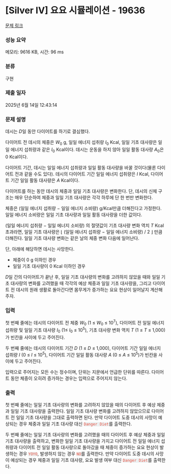 # [Silver IV] 요요 시뮬레이션 - 19636 

[문제 링크](https://www.acmicpc.net/problem/19636) 

### 성능 요약

메모리: 9616 KB, 시간: 96 ms

### 분류

구현

### 제출 일자

2025년 6월 14일 12:43:14

### 문제 설명

<p>데시는 <em>D</em>일 동안 다이어트를 하기로 결심했다.</p>

<p>다이어트 전 데시의 체중은<em> W</em><sub>0</sub> g, 일일 에너지 섭취량 <em>I</em><sub>0</sub> Kcal, 일일 기초 대사량은 일일 에너지 섭취량과 같은<em> I</em><sub>0</sub> Kcal이다. 데시는 운동을 하지 않아 일일 활동 대사량 <em>A</em><sub>0</sub>은 0 Kcal이다.</p>

<p>다이어트 기간, 데시는 일일 에너지 섭취량과 일일 활동 대사량을 바꿀 것이다(물론 다이어트 전과 같을 수도 있다). 데시의 다이어트 기간 일일 에너지 섭취량은 <em>I</em> Kcal, 다이어트 기간 일일 활동 대사량은 <em>A</em> Kcal이다.</p>

<p>다이어트를 하는 동안 데시의 체중과 일일 기초 대사량은 변화한다. 단, 데시의 신체 구조는 매우 단순하여 체중과 일일 기초 대사량은 각각 하루에 단 한 번만 변화한다.</p>

<p>체중은 (일일 에너지 섭취량 − 일일 에너지 소비량) g/Kcal만큼 더해진다고 가정한다. 일일 에너지 소비량은 일일 기초 대사량과 일일 활동 대사량을 더한 값이다.</p>

<p>(일일 에너지 섭취량 − 일일 에너지 소비량) 의 절댓값이 기초 대사량 변화 역치 <em>T</em> Kcal 초과라면, 일일 기초 대사량은 ⌊ (일일 에너지 섭취량 − 일일 에너지 소비량) / 2 ⌋ 만큼 더해진다. 일일 기초 대사량 변화는 같은 날의 체중 변화 다음에 일어난다.</p>

<p>단, 아래에 해당하면 데시는 사망한다.</p>

<ul>
	<li>체중이 0 g 이하인 경우</li>
	<li>일일 기초 대사량이 0 Kcal 이하인 경우</li>
</ul>

<p><em>D</em>일 간의 다이어트가 끝난 후, 일일 기초 대사량의 변화를 고려하지 않았을 때와 일일 기초 대사량의 변화를 고려했을 때 각각의 예상 체중과 일일 기초 대사량을, 그리고 다이어트 전 데시의 원래 생활로 돌아간다면 몸무게가 증가하는 요요 현상이 일어날지 계산해주자.</p>

### 입력 

 <p>첫 번째 줄에는 데시의 다이어트 전 체중 <em>W</em><sub>0</sub> (1 ≤ <em>W</em><sub>0</sub> ≤ 10<sup>7</sup>), 다이어트 전 일일 에너지 섭취량 및 일일 기초 대사량 <em>I</em><sub>0</sub> (1≤ <em>I</em><sub>0</sub> ≤ 10<sup>5</sup>), 기초 대사량 변화 역치 <em>T</em> (1 ≤ <em>T</em> ≤ 1,000)가 빈칸을 사이에 두고 주어진다.</p>

<p>두 번째 줄에는 데시의 다이어트 기간 <em>D</em> (1 ≤ <em>D</em> ≤ 1,000), 다이어트 기간 일일 에너지 섭취량 <em>I</em> (0 ≤ <i>I</i> ≤ 10<sup>5</sup>), 다이어트 기간 일일 활동 대사량 <em>A</em> (0 ≤ <em>A</em> ≤ 10<sup>5</sup>)가 빈칸을 사이에 두고 주어진다.</p>

<p>입력으로 주어지는 모든 수는 정수이며, 단위는 지문에서 언급한 단위를 따른다. 다이어트 동안 체중이 오히려 증가하는 경우는 입력으로 주어지지 않는다.</p>

### 출력 

 <p>첫 번째 줄에는 일일 기초 대사량의 변화를 고려하지 않았을 때의 다이어트 후 예상 체중과 일일 기초 대사량을 출력한다. 일일 기초 대사량 변화를 고려하지 않았으므로 다이어트 전 일일 기초 대사량을 그대로 출력하면 된다. 만약 다이어트 도중 데시의 사망이 예상되는 경우 체중과 일일 기초 대사량 대신 <span style="color:#e74c3c;"><code><span style="background-color:#ecf0f1;">Danger Diet</span></code></span>를 출력한다.</p>

<p>두 번째 줄에는 일일 기초 대사량의 변화를 고려했을 때의 다이어트 후 예상 체중과 일일 기초 대사량을 출력하고, 변화한 일일 기초 대사량을 가지고 다이어트 전 일일 에너지 섭취량과 다이어트 전 일일 활동 대사량으로 돌아갔을 때 체중이 증가하는 요요 현상이 발생하는 경우 <span style="color:#e74c3c;"><code><span style="background-color:#ecf0f1;">YOYO</span></code></span>, 발생하지 않는 경우 <span style="color:#e74c3c;"><code><span style="background-color:#ecf0f1;">NO</span></code></span>를 출력한다. 만약 다이어트 도중 데시의 사망이 예상되는 경우 체중과 일일 기초 대사량, 요요 발생 여부 대신 <span style="color:#e74c3c;"><code><span style="background-color:#ecf0f1;">Danger Diet</span></code></span>를 출력한다.</p>

